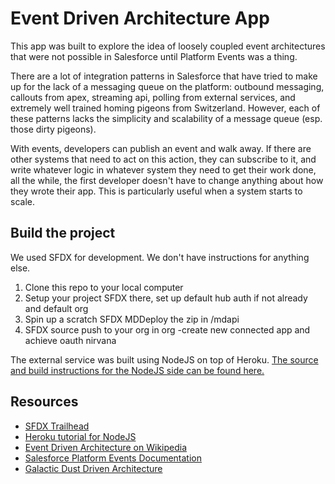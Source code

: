 
# Event Driven Architecture App
This app was built to explore the idea of loosely coupled event architectures that were not possible in Salesforce until Platform Events was a thing.

There are a lot of integration patterns in Salesforce that have tried to make up for the lack of a messaging queue on the platform: outbound messaging, callouts from apex, streaming api, polling from external services, and extremely well trained homing pigeons from Switzerland. However, each of these patterns lacks the simplicity and scalability of a message queue (esp. those dirty pigeons).

With events, developers can publish an event and walk away. If there are other systems that need to act on this action, they can subscribe to it, and write whatever logic in whatever system they need to get their work done, all the while, the first developer doesn't have to change anything about how they wrote their app. This is particularly useful when a system starts to scale.

## Build the project
We used SFDX for development. We don't have instructions for anything else.
 1. Clone this repo to your local computer
 2. Setup your project SFDX there, set up default hub auth if not already and default org
 3. Spin up a scratch SFDX MDDeploy the zip in /mdapi
 4. SFDX source push to your org in org -create new connected app and achieve oauth nirvana

The external service was built using NodeJS on top of Heroku.  [The source and build instructions for the NodeJS side can be found here.](https://github.com/cowie/platformEventsNodeDemo)

## Resources
- [SFDX Trailhead](https://trailhead.salesforce.com/en/trails/sfdx_get_started)
- [Heroku tutorial for NodeJS](https://devcenter.heroku.com/articles/getting-started-with-nodejs#introduction)
- [Event Driven Architecture on Wikipedia](https://en.wikipedia.org/wiki/Event-driven_architecture)
- [Salesforce Platform Events Documentation](https://developer.salesforce.com/docs/atlas.en-us.platform_events.meta/platform_events/platform_events_intro_emp.htm)
- [Galactic Dust Driven Architecture](http://www.nyan.cat/)